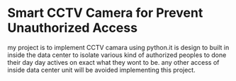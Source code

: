 # Smart CCTV Camera for Prevent Unauthorized Access

my project is to implement CCTV camara using python.it is design to built in inside the data center to isolate various kind of authorized peoples to done their day day actives on exact what they wont to be. any other access of inside data center unit  will be avoided implementing this project.
